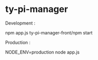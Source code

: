 # ty-pi-manager

Development :

npm app.js
ty-pi-manager-front/npm start

Production :

NODE_ENV=production node app.js
